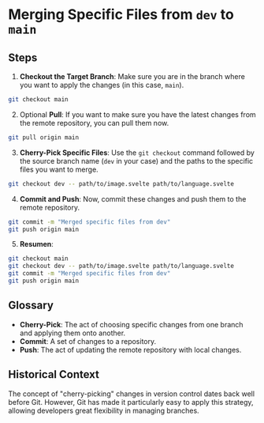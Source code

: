 # Merging Specific Files from `dev` to `main`

## Steps

1. **Checkout the Target Branch**: Make sure you are in the branch where you want to apply the changes (in this case, `main`).

```bash
git checkout main
```

2. Optional **Pull**: If you want to make sure you have the latest changes from the remote repository, you can pull them now.

```bash
git pull origin main
```

3. **Cherry-Pick Specific Files**: Use the `git checkout` command followed by the source branch name (`dev` in your case) and the paths to the specific files you want to merge.

```bash
git checkout dev -- path/to/image.svelte path/to/language.svelte
```

4. **Commit and Push**: Now, commit these changes and push them to the remote repository.

```bash
git commit -m "Merged specific files from dev"
git push origin main
```

5. **Resumen**: 

```bash
git checkout main
git checkout dev -- path/to/image.svelte path/to/language.svelte
git commit -m "Merged specific files from dev"
git push origin main
```

## Glossary
- **Cherry-Pick**: The act of choosing specific changes from one branch and applying them onto another.
- **Commit**: A set of changes to a repository.
- **Push**: The act of updating the remote repository with local changes.

## Historical Context
The concept of "cherry-picking" changes in version control dates back well before Git. However, Git has made it particularly easy to apply this strategy, allowing developers great flexibility in managing branches.
